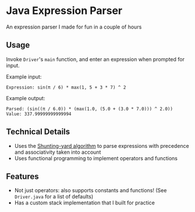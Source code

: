 # Java Expression Parser

An expression parser I made for fun in a couple of hours

## Usage

Invoke `Driver`'s `main` function, and enter an expression when prompted for input.

Example input:
```
Expression: sin(π / 6) * max(1, 5 + 3 * 7) ^ 2
```

Example output:
```
Parsed: (sin((π / 6.0)) * (max(1.0, (5.0 + (3.0 * 7.0))) ^ 2.0))
Value: 337.99999999999994
```

## Technical Details

- Uses the [Shunting-yard algorithm](https://en.wikipedia.org/wiki/Shunting-yard_algorithm) to parse expressions with precedence and associativity taken into account
- Uses functional programming to implement operators and functions

## Features
- Not just operators: also supports constants and functions! (See `Driver.java` for a list of defaults)
- Has a custom stack implementation that I built for practice
